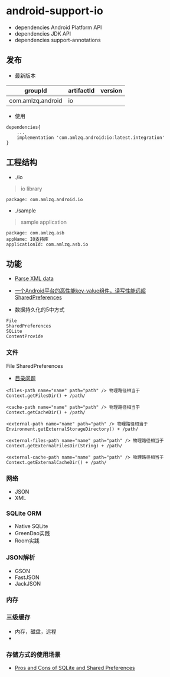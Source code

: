 # android-support-io
* dependencies Android Platform API
* dependencies JDK API
* dependencies support-annotations

## 发布
* 最新版本

| groupId | artifactId | version |
| -------- | -------- | -------- |
| com.amlzq.android | io |  |

* 使用
```
dependencies{
    ...
    implementation 'com.amlzq.android:io:latest.integration'
}
```

## 工程结构
* ./io
> io library
```
package: com.amlzq.android.io
```
* ./sample
> sample application
```
package: com.amlzq.asb
appName: IO支持库
applicationId: com.amlzq.asb.io
```

## 功能
* [Parse XML data](https://developer.android.com/training/basics/network-ops/xml)

- [一个Android平台的高性能key-value组件，读写性能远超SharedPreferences](https://github.com/JeremyLiao/FastSharedPreferences)

- 数据持久化的5中方式
```
File
SharedPreferences
SQLite
ContentProvide
```

### 文件
File
SharedPreferences
- [目录问题](https://blog.csdn.net/chxc_yy/article/details/81536875)
```
<files-path name="name" path="path" /> 物理路径相当于Context.getFilesDir() + /path/
 
<cache-path name="name" path="path" /> 物理路径相当于Context.getCacheDir() + /path/
 
<external-path name="name" path="path" /> 物理路径相当于Environment.getExternalStorageDirectory() + /path/
 
<external-files-path name="name" path="path" /> 物理路径相当于Context.getExternalFilesDir(String) + /path/
 
<external-cache-path name="name" path="path" /> 物理路径相当于Context.getExternalCacheDir() + /path/
```

### 网络
- JSON
- XML

### SQLite ORM
- Native SQLite
- GreenDao实践
- Room实践

### JSON解析
- GSON
- FastJSON
- JackJSON

### 内存


### 三级缓存
- 内存，磁盘，远程
- []()

### 存储方式的使用场景
- [Pros and Cons of SQLite and Shared Preferences](https://stackoverflow.com/questions/6276358/pros-and-cons-of-sqlite-and-shared-preferences)
